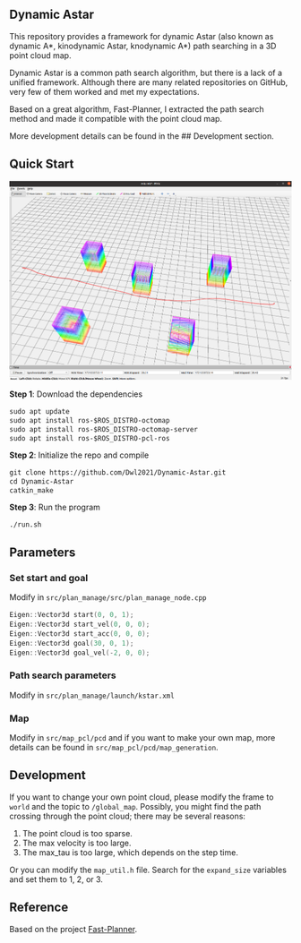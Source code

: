 ## Dynamic Astar

This repository provides a framework for dynamic Astar (also known as dynamic A*, kinodynamic Astar, knodynamic A*) path searching in a 3D point cloud map.

Dynamic Astar is a common path search algorithm, but there is a lack of a unified framework. Although there are many related repositories on GitHub, very few of them worked and met my expectations.

Based on a great algorithm, Fast-Planner, I extracted the path search method and made it compatible with the point cloud map.

More development details can be found in the ## Development section.


## Quick Start

<p align="center">
  <img src="./assets/img1.png" alt="example" />
</p>


**Step 1**: Download the dependencies
```shell
sudo apt update
sudo apt install ros-$ROS_DISTRO-octomap
sudo apt install ros-$ROS_DISTRO-octomap-server
sudo apt install ros-$ROS_DISTRO-pcl-ros
```

**Step 2**: Initialize the repo and compile
```shell
git clone https://github.com/Dwl2021/Dynamic-Astar.git
cd Dynamic-Astar
catkin_make
```

**Step 3**: Run the program
```shell
./run.sh
```

## Parameters

### Set start and goal

Modify in `src/plan_manage/src/plan_manage_node.cpp`
```cpp
Eigen::Vector3d start(0, 0, 1);
Eigen::Vector3d start_vel(0, 0, 0);
Eigen::Vector3d start_acc(0, 0, 0);
Eigen::Vector3d goal(30, 0, 1);
Eigen::Vector3d goal_vel(-2, 0, 0);
```

### Path search parameters

Modify in `src/plan_manage/launch/kstar.xml`

### Map

Modify in `src/map_pcl/pcd` and if you want to make your own map, more details can be found in `src/map_pcl/pcd/map_generation`.

## Development

If you want to change your own point cloud, please modify the frame to `world` and the topic to `/global_map`. Possibly, you might find the path crossing through the point cloud; there may be several reasons:

1. The point cloud is too sparse.
2. The max velocity is too large.
3. The max_tau is too large, which depends on the step time.

Or you can modify the `map_util.h` file. Search for the `expand_size` variables and set them to 1, 2, or 3.

## Reference

Based on the project [Fast-Planner](https://github.com/HKUST-Aerial-Robotics/Fast-Planner).

